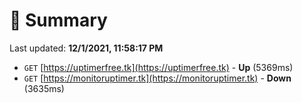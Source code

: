 # 📖 Summary
Last updated: **12/1/2021, 11:58:17 PM**

- `GET` [https://uptimerfree.tk](https://uptimerfree.tk) - **Up** (5369ms)
- `GET` [https://monitoruptimer.tk](https://monitoruptimer.tk) - **Down** (3635ms)

